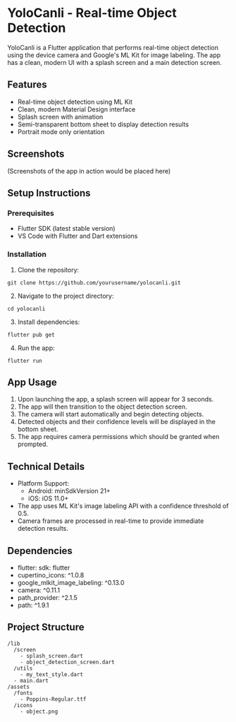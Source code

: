 # YoloCanli - Real-time Object Detection

YoloCanli is a Flutter application that performs real-time object detection using the device camera and Google's ML Kit for image labeling. The app has a clean, modern UI with a splash screen and a main detection screen.

## Features

- Real-time object detection using ML Kit
- Clean, modern Material Design interface
- Splash screen with animation
- Semi-transparent bottom sheet to display detection results
- Portrait mode only orientation

## Screenshots

(Screenshots of the app in action would be placed here)

## Setup Instructions

### Prerequisites

- Flutter SDK (latest stable version)
- VS Code with Flutter and Dart extensions

### Installation

1. Clone the repository:
```
git clone https://github.com/yourusername/yolocanli.git
```

2. Navigate to the project directory:
```
cd yolocanli
```

3. Install dependencies:
```
flutter pub get
```

4. Run the app:
```
flutter run
```

## App Usage

1. Upon launching the app, a splash screen will appear for 3 seconds.
2. The app will then transition to the object detection screen.
3. The camera will start automatically and begin detecting objects.
4. Detected objects and their confidence levels will be displayed in the bottom sheet.
5. The app requires camera permissions which should be granted when prompted.

## Technical Details

- Platform Support:
  - Android: minSdkVersion 21+
  - iOS: iOS 11.0+
- The app uses ML Kit's image labeling API with a confidence threshold of 0.5.
- Camera frames are processed in real-time to provide immediate detection results.

## Dependencies

- flutter: sdk: flutter
- cupertino_icons: ^1.0.8
- google_mlkit_image_labeling: ^0.13.0
- camera: ^0.11.1
- path_provider: ^2.1.5
- path: ^1.9.1

## Project Structure

```
/lib
  /screen
    - splash_screen.dart
    - object_detection_screen.dart
  /utils
    - my_text_style.dart
  - main.dart
/assets
  /fonts
    - Poppins-Regular.ttf
  /icons
    - object.png
```
